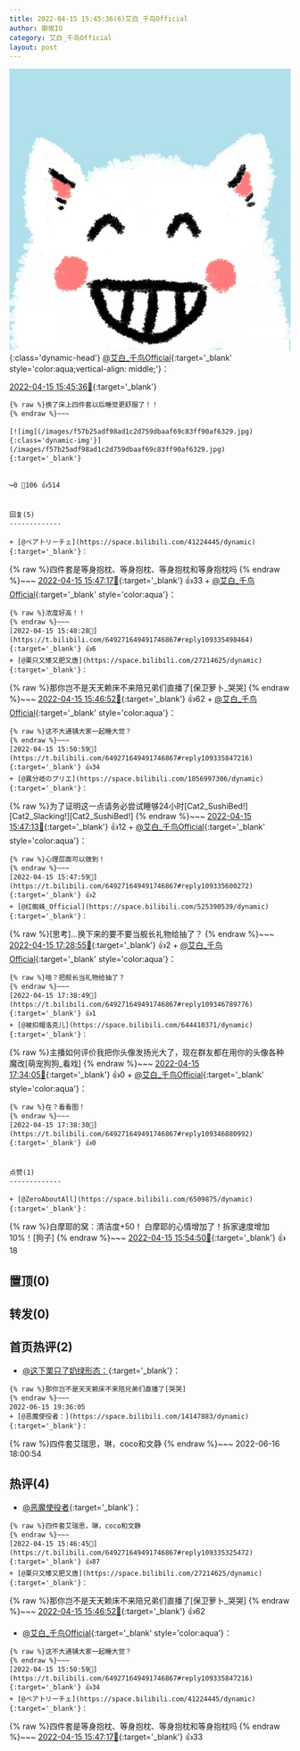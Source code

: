 ```yaml
---
title: 2022-04-15 15:45:36(6)艾白_千鸟Official
author: 御坂IO
category: 艾白_千鸟Official
layout: post
---
```


![img](/images/9ae8b9445fd0665cc014d9080156a45271be73c6.jpg){:class='dynamic-head'}
[@艾白_千鸟Official](https://space.bilibili.com/334537711/dynamic){:target='_blank' style='color:aqua;vertical-align: middle;'}：

[2022-04-15 15:45:36🔗](https://t.bilibili.com/649271649491746867){:target='_blank'}

~~~
{% raw %}换了床上四件套以后睡觉更舒服了！！
{% endraw %}~~~

[![img](/images/f57b25adf98ad1c2d759dbaaf69c83ff90af6329.jpg){:class='dynamic-img'}](/images/f57b25adf98ad1c2d759dbaaf69c83ff90af6329.jpg){:target='_blank'}


↪️0 💬106 👍514


回复(5)
-------------

+ [@ベア卜リーチェ](https://space.bilibili.com/41224445/dynamic){:target='_blank'}：
~~~
{% raw %}四件套是等身抱枕、等身抱枕、等身抱枕和等身抱枕吗
{% endraw %}~~~
[2022-04-15 15:47:17🔗](https://t.bilibili.com/649271649491746867#reply109335342384){:target='_blank'} 👍33
    + [@艾白_千鸟Official](https://space.bilibili.com/334537711/dynamic){:target='_blank' style='color:aqua'}：
~~~
{% raw %}浓度好高！！
{% endraw %}~~~
[2022-04-15 15:48:28🔗](https://t.bilibili.com/649271649491746867#reply109335498464){:target='_blank'} 👍6
+ [@栗只又矮又肥又唐](https://space.bilibili.com/27214625/dynamic){:target='_blank'}：
~~~
{% raw %}那你岂不是天天赖床不来陪兄弟们直播了[保卫萝卜_哭哭]
{% endraw %}~~~
[2022-04-15 15:46:52🔗](https://t.bilibili.com/649271649491746867#reply109335407472){:target='_blank'} 👍62
    + [@艾白_千鸟Official](https://space.bilibili.com/334537711/dynamic){:target='_blank' style='color:aqua'}：
~~~
{% raw %}这不大通铺大家一起睡大觉？
{% endraw %}~~~
[2022-04-15 15:50:59🔗](https://t.bilibili.com/649271649491746867#reply109335847216){:target='_blank'} 👍34
+ [@異分岐のプリエ](https://space.bilibili.com/1056997306/dynamic){:target='_blank'}：
~~~
{% raw %}为了证明这一点请务必尝试睡够24小时[Cat2_SushiBed!][Cat2_Slacking!][Cat2_SushiBed!]
{% endraw %}~~~
[2022-04-15 15:47:13🔗](https://t.bilibili.com/649271649491746867#reply109335460416){:target='_blank'} 👍12
    + [@艾白_千鸟Official](https://space.bilibili.com/334537711/dynamic){:target='_blank' style='color:aqua'}：
~~~
{% raw %}心理层面可以做到！
{% endraw %}~~~
[2022-04-15 15:47:59🔗](https://t.bilibili.com/649271649491746867#reply109335600272){:target='_blank'} 👍2
+ [@红蜘蛛_Official](https://space.bilibili.com/525390539/dynamic){:target='_blank'}：
~~~
{% raw %}[思考]…换下来的要不要当舰长礼物给抽了？
{% endraw %}~~~
[2022-04-15 17:28:55🔗](https://t.bilibili.com/649271649491746867#reply109345768128){:target='_blank'} 👍2
    + [@艾白_千鸟Official](https://space.bilibili.com/334537711/dynamic){:target='_blank' style='color:aqua'}：
~~~
{% raw %}啥？把舰长当礼物给抽了？
{% endraw %}~~~
[2022-04-15 17:38:49🔗](https://t.bilibili.com/649271649491746867#reply109346789776){:target='_blank'} 👍1
+ [@被扣帽洛克儿](https://space.bilibili.com/644410371/dynamic){:target='_blank'}：
~~~
{% raw %}主播如何评价我把你头像发扬光大了，现在群友都在用你的头像各种魔改[萌宠狗狗_看戏]
{% endraw %}~~~
[2022-04-15 17:34:05🔗](https://t.bilibili.com/649271649491746867#reply109346285072){:target='_blank'} 👍0
    + [@艾白_千鸟Official](https://space.bilibili.com/334537711/dynamic){:target='_blank' style='color:aqua'}：
~~~
{% raw %}在？看看图！
{% endraw %}~~~
[2022-04-15 17:38:30🔗](https://t.bilibili.com/649271649491746867#reply109346880992){:target='_blank'} 👍0


点赞(1)
-------------

+ [@ZeroAboutAll](https://space.bilibili.com/6509875/dynamic){:target='_blank'}：
~~~
{% raw %}白摩耶的窝：清洁度+50！
白摩耶的心情增加了！拆家速度增加10%！[狗子]
{% endraw %}~~~
[2022-04-15 15:54:50🔗](https://t.bilibili.com/649271649491746867#reply109336048752){:target='_blank'} 👍18


置顶(0)
-------------



转发(0)
-------------



首页热评(2)
-------------

+ [@这下栗只了奶绿形态：](https://space.bilibili.com/27214625/dynamic){:target='_blank'}：
~~~
{% raw %}那你岂不是天天赖床不来陪兄弟们直播了[哭哭]
{% endraw %}~~~
2022-06-15 19:36:05
+ [@恶魔使役者：](https://space.bilibili.com/14147883/dynamic){:target='_blank'}：
~~~
{% raw %}四件套艾瑞思，琳，coco和文静
{% endraw %}~~~
2022-06-16 18:00:54


热评(4)
-------------

+ [@恶魔使役者](https://space.bilibili.com/14147883/dynamic){:target='_blank'}：
~~~
{% raw %}四件套艾瑞思，琳，coco和文静
{% endraw %}~~~
[2022-04-15 15:46:45🔗](https://t.bilibili.com/649271649491746867#reply109335325472){:target='_blank'} 👍87
+ [@栗只又矮又肥又唐](https://space.bilibili.com/27214625/dynamic){:target='_blank'}：
~~~
{% raw %}那你岂不是天天赖床不来陪兄弟们直播了[保卫萝卜_哭哭]
{% endraw %}~~~
[2022-04-15 15:46:52🔗](https://t.bilibili.com/649271649491746867#reply109335407472){:target='_blank'} 👍62
+ [@艾白_千鸟Official](https://space.bilibili.com/334537711/dynamic){:target='_blank' style='color:aqua'}：
~~~
{% raw %}这不大通铺大家一起睡大觉？
{% endraw %}~~~
[2022-04-15 15:50:59🔗](https://t.bilibili.com/649271649491746867#reply109335847216){:target='_blank'} 👍34
+ [@ベア卜リーチェ](https://space.bilibili.com/41224445/dynamic){:target='_blank'}：
~~~
{% raw %}四件套是等身抱枕、等身抱枕、等身抱枕和等身抱枕吗
{% endraw %}~~~
[2022-04-15 15:47:17🔗](https://t.bilibili.com/649271649491746867#reply109335342384){:target='_blank'} 👍33


